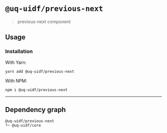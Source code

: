# `@uq-uidf/previous-next`

> previous-next component

## Usage

### Installation

With Yarn:
```shell
yarn add @uq-uidf/previous-next
```

With NPM:
```shell
npm i @uq-uidf/previous-next
```

---

## Dependency graph

```shell
@uq-uidf/previous-next
└─ @uq-uidf/core
```
